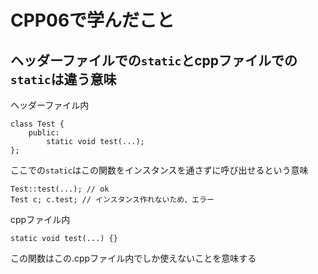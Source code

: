 # CPP06で学んだこと
## ヘッダーファイルでの```static```とcppファイルでの```static```は違う意味
ヘッダーファイル内
```
class Test {
    public:
        static void test(...);
};
```
ここでの```static```はこの関数をインスタンスを通さずに呼び出せるという意味
```
Test::test(...); // ok
Test c; c.test; // インスタンス作れないため、エラー
```
cppファイル内
```
static void test(...) {}
```
この関数はこの.cppファイル内でしか使えないことを意味する